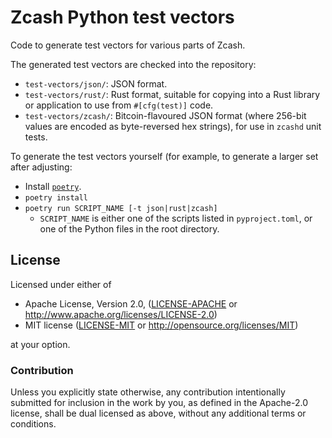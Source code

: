# Zcash Python test vectors

Code to generate test vectors for various parts of Zcash.

The generated test vectors are checked into the repository:
- `test-vectors/json/`: JSON format.
- `test-vectors/rust/`: Rust format, suitable for copying into a Rust library or
  application to use from `#[cfg(test)]` code.
- `test-vectors/zcash/`: Bitcoin-flavoured JSON format (where 256-bit values are
  encoded as byte-reversed hex strings), for use in `zcashd` unit tests.

To generate the test vectors yourself (for example, to generate a larger set
after adjusting:

- Install [`poetry`](https://python-poetry.org/).
- `poetry install`
- `poetry run SCRIPT_NAME [-t json|rust|zcash]`
  - `SCRIPT_NAME` is either one of the scripts listed in `pyproject.toml`, or
    one of the Python files in the root directory.

## License

Licensed under either of

 * Apache License, Version 2.0, ([LICENSE-APACHE](LICENSE-APACHE) or http://www.apache.org/licenses/LICENSE-2.0)
 * MIT license ([LICENSE-MIT](LICENSE-MIT) or http://opensource.org/licenses/MIT)

at your option.

### Contribution

Unless you explicitly state otherwise, any contribution intentionally
submitted for inclusion in the work by you, as defined in the Apache-2.0
license, shall be dual licensed as above, without any additional terms or
conditions.
